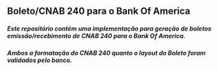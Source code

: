 ## Boleto/CNAB 240 para o Bank Of America
##### Este repositório contém uma implementação para geração de boletos emissão/recebimento de CNAB 240 para o Bank Of America.
##### Ambos a formatação do CNAB 240 quanto o layout do Boleto foram validados pelo banco.

